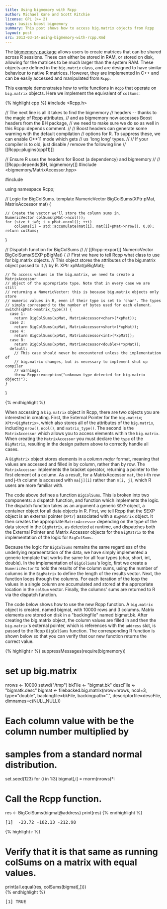 ```yaml
---
title: Using bigmemory with Rcpp
author: Michael Kane and Scott Ritchie
license: GPL (>= 2)
tags: basics boost bigmemory 
summary: This post shows how to access big.matrix objects from Rcpp
layout: post
src: 2013-03-14-using-bigmemory-with-rcpp.Rmd
---
```


The [bigmemory package](http://www.bigmemory.org) allows users to create
matrices that can be shared across R sessions. These can either be stored in
RAM, or stored on disk, allowing for the matrices to be much larger than the
system RAM. These objects are defined in the `big.matrix` class, and are
designed to have similar behaviour to native R matrices. However, they are
implemented in C++ and can be easily accessed and manipulated from `Rcpp`.
 
This example demonstrates how to write functions in `Rcpp` that operate on
`big.matrix` objects. Here we implement the equivalent of `colSums`:


{% highlight cpp %}
#include <Rcpp.h>

// The next line is all it takes to find the bigmemory
// headers -- thanks to the magic of Rcpp attributes, 
// and as bigmemory now accesses Boost headers from the BH package,
// we need to make sure we do so as well in this Rcpp::depends comment.
//
// Boost headers can generate some warning with the default compilation
// options for R.  To suppress these, we can enable C++11 mode which gets
// us 'long long' types.
//
// If your compiler is to old, just disable / remove the following line
// [[Rcpp::plugins(cpp11)]]

// Ensure R uses the headers for Boost (a dependency) and bigmemory 
//
// [[Rcpp::depends(BH, bigmemory)]]
#include <bigmemory/MatrixAccessor.hpp>

#include <numeric>

using namespace Rcpp;

// Logic for BigColSums.
template <typename T>
NumericVector BigColSums(XPtr<BigMatrix> pMat, MatrixAccessor<T> mat) {

    // Create the vector we'll store the column sums in.
    NumericVector colSums(pMat->ncol());
    for (size_t i=0; i < pMat->ncol(); ++i)
        colSums[i] = std::accumulate(mat[i], mat[i]+pMat->nrow(), 0.0);
    return colSums;
}

// Dispatch function for BigColSums
//
// [[Rcpp::export]]
NumericVector BigColSums(SEXP pBigMat) {
    // First we have to tell Rcpp what class to use for big.matrix objects.
    // This object stores the attributes of the big.matrix object passed to it
    // by R.
    XPtr<BigMatrix> xpMat(pBigMat);

    // To access values in the big.matrix, we need to create a MatrixAccessor
    // object of the appropriate type. Note that in every case we are still
    // returning a NumericVector: this is because big.matrix objects only store
    // numeric values in R, even if their type is set to 'char'. The types
    // simply correspond to the number of bytes used for each element.
    switch(xpMat->matrix_type()) {
      case 1:
        return BigColSums(xpMat, MatrixAccessor<char>(*xpMat));
      case 2:
        return BigColSums(xpMat, MatrixAccessor<short>(*xpMat));
      case 4:
        return BigColSums(xpMat, MatrixAccessor<int>(*xpMat));
      case 8:
        return BigColSums(xpMat, MatrixAccessor<double>(*xpMat));
      default:
        // This case should never be encountered unless the implementation of
        // big.matrix changes, but is necessary to implement shut up compiler
        // warnings.
        throw Rcpp::exception("unknown type detected for big.matrix object!");
    }
}

{% endhighlight %}

When accessing a `big.matrix` object in Rcpp, there are two objects you are
interested in creating. First, the External Pointer for the `big.matrix`;
`XPtr<BigMatrix>`, which also stores all of the attributes of the `big.matrix`,
including `nrow()`, `ncol()`, and `matrix_type()`. The second is the
`MatrixAccessor` which allows you to access elements within the `big.matrix`.
When creating the `MatrixAccessor` you must declare the `type` of the
`BigMatrix`, resulting in the design pattern above to correctly handle all
cases.

A `BigMatrix` object stores elements in a _column major_ format, meaning that
values are accessed and filled in by column, rather than by row. The
`MatrixAccessor` implements the bracket operator, returning a pointer to the
first element of a column. As a result, for a MatrixAccessor `mat`, the i-th
row and j-th column is accessed with `ma[j][i]` rather than `m[i, j]`, which
R users are more familiar with.
  
The code above defines a function `BigColSums`. This is broken into two
components: a dispatch function, and function which implements the logic. The
dispatch function takes as an argument a generic `SEXP` object, a container
object for all data objects in R. First, we tell Rcpp that the SEXP object is
an external pointer (`XPtr`) associated with a `BigMatrix` object. It then
creates the appropriate `MatrixAccessor` depending on the type of the data
stored in the `BigMatrix`, as detected at runtime, and dispatches both the
External Pointer and  Matrix Accessor objects for the `BigMatrix` to the
implementation of the logic for `BigColSums`.

Because the logic for `BigColSums` remains the same regardless of the underlying
representation of the data, we have simply implemented a generic template that
works the same for all four types (char, short, int, double). In the
implementation of `BigColSums`'s logic, first we create a `NumericVector` to
hold the results of the column sums, using the number of columns in the
`BigMatrix` to define the length of the results vector. Next, the function loops
through the columns. For each iteration of the loop the values in a single
column are accumulated and stored at the appropriate location in the `colSum`
vector. Finally, the columns' sums are returned to R via the dispatch function.

The code below shows how to use the new Rcpp function. A `big.matrix` object
is created, named bigmat, with 10000 rows and 3 columns. Matrix elements are
stored on disk in a "backingfile" named bigmat.bk. After creating the
big.matrix object, the column values are filled in and then the
`big.matrix`'s external pointer, which is references with the `address` slot,
is passed to the Rcpp `BigColSums` function. The corresponding R function is
shown below so that you can verify that our new function returns the correct
value.
  

{% highlight r %}
suppressMessages(require(bigmemory))

# set up big.matrix
nrows <- 10000
setwd("/tmp")
bkFile <- "bigmat.bk"
descFile <- "bigmatk.desc"
bigmat <- filebacked.big.matrix(nrow=nrows, ncol=3, type="double",
                                backingfile=bkFile, backingpath=".",
				descriptorfile=descFile,
				dimnames=c(NULL,NULL))
  
# Each column value with be the column number multiplied by 
# samples from a standard normal distribution.
set.seed(123)
for (i in 1:3) bigmat[,i] = rnorm(nrows)*i

# Call the Rcpp function.
res <- BigColSums(bigmat@address) 
print(res)
{% endhighlight %}



<pre class="output">
[1]  -23.72 -182.13 -212.98
</pre>



{% highlight r %}
# Verify that it is that same as running colSums on a matrix with equal values.
print(all.equal(res, colSums(bigmat[,])))  
{% endhighlight %}



<pre class="output">
[1] TRUE
</pre>

